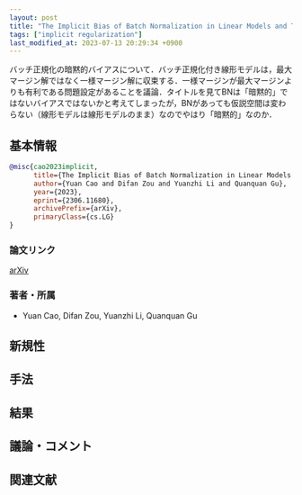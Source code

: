 ```yaml
---
layout: post
title: "The Implicit Bias of Batch Normalization in Linear Models and Two-layer Linear Convolutional Neural Networks. (arXiv:2306.11680v2 [cs.LG] UPDATED)"
tags: ["implicit regularization"]
last_modified_at: 2023-07-13 20:29:34 +0900
---
```


バッチ正規化の暗黙的バイアスについて．バッチ正規化付き線形モデルは，最大マージン解ではなく一様マージン解に収束する．一様マージンが最大マージンよりも有利である問題設定があることを議論．タイトルを見てBNは「暗黙的」ではないバイアスではないかと考えてしまったが，BNがあっても仮説空間は変わらない（線形モデルは線形モデルのまま）なのでやはり「暗黙的」なのか．


## 基本情報

```bibtex
@misc{cao2023implicit,
      title={The Implicit Bias of Batch Normalization in Linear Models and Two-layer Linear Convolutional Neural Networks}, 
      author={Yuan Cao and Difan Zou and Yuanzhi Li and Quanquan Gu},
      year={2023},
      eprint={2306.11680},
      archivePrefix={arXiv},
      primaryClass={cs.LG}
}
```

### 論文リンク

[arXiv](https://ift.tt/iPomapS)

### 著者・所属

* Yuan Cao, Difan Zou, Yuanzhi Li, Quanquan Gu

## 新規性

## 手法

## 結果

## 議論・コメント

## 関連文献
